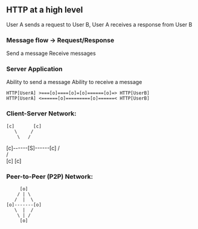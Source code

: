 ## HTTP at a high level
User A sends a request to User B,
User A receives a response from User B

### Message flow -> Request/Response
Send a message
Receive messages

### Server Application
Ability to send a message
Ability to receive a message

```
HTTP[UserA] >===[o]====[o]=[o]======[o]=> HTTP[UserB]
HTTP[UserA] <======[o]=========[o]======< HTTP[UserB]
```

### Client-Server Network:

    [c]       [c]
       \     /
        \   /
[c]------[S]------[c]
        /   \
       /     \
    [c]       [c]

### Peer-to-Peer (P2P) Network:

         [o]
        / | \
       /  |  \
    [o]-------[o]
       \  |  /
        \ | /
         [o]